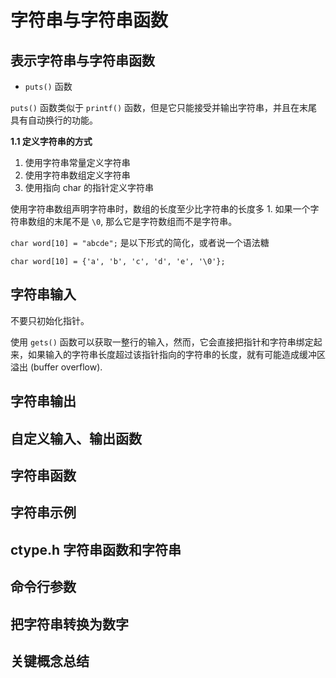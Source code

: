 # 字符串与字符串函数

## 表示字符串与字符串函数

- `puts()` 函数

`puts()` 函数类似于 `printf()` 函数，但是它只能接受并输出字符串，并且在末尾具有自动换行的功能。



**1.1 定义字符串的方式**

1. 使用字符串常量定义字符串
2. 使用字符串数组定义字符串
3. 使用指向 char 的指针定义字符串



使用字符串数组声明字符串时，数组的长度至少比字符串的长度多 1. 如果一个字符串数组的末尾不是 `\0`, 那么它是字符数组而不是字符串。

`char word[10] = "abcde";` 是以下形式的简化，或者说一个语法糖

`char word[10] = {'a', 'b', 'c', 'd', 'e', '\0'};`





## 字符串输入

不要只初始化指针。

使用 `gets()` 函数可以获取一整行的输入，然而，它会直接把指针和字符串绑定起来，如果输入的字符串长度超过该指针指向的字符串的长度，就有可能造成缓冲区溢出 (buffer overflow). 



## 字符串输出





## 自定义输入、输出函数





## 字符串函数



## 字符串示例





## ctype.h 字符串函数和字符串





## 命令行参数





## 把字符串转换为数字





## 关键概念总结
